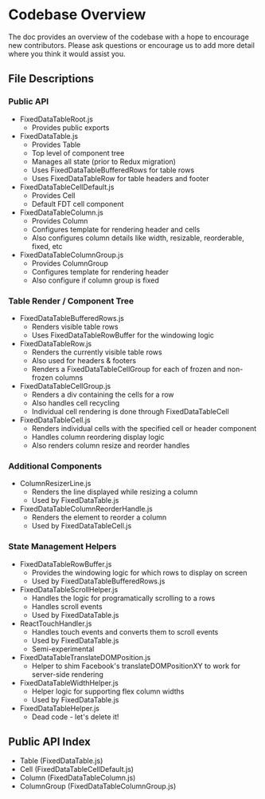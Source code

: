 Codebase Overview
==========================
The doc provides an overview of the codebase with a hope to encourage new contributors.
Please ask questions or encourage us to add more detail where you think it would assist you.

File Descriptions
---------------
### Public API
* FixedDataTableRoot.js
  * Provides public exports
* FixedDataTable.js
  * Provides Table
  * Top level of component tree
  * Manages all state (prior to Redux migration)
  * Uses FixedDataTableBufferedRows for table rows
  * Uses FixedDataTableRow for table headers and footer
* FixedDataTableCellDefault.js
  * Provides Cell
  * Default FDT cell component
* FixedDataTableColumn.js
  * Provides Column
  * Configures template for rendering header and cells
  * Also configures column details like width, resizable, reorderable, fixed, etc
* FixedDataTableColumnGroup.js
  * Provides ColumnGroup
  * Configures template for rendering header
  * Also configure if column group is fixed


### Table Render / Component Tree
* FixedDataTableBufferedRows.js
  * Renders visible table rows
  * Uses FixedDataTableRowBuffer for the windowing logic
* FixedDataTableRow.js
  * Renders the currently visible table rows
  * Also used for headers & footers
  * Renders a FixedDataTableCellGroup for each of frozen and non-frozen columns
* FixedDataTableCellGroup.js
  * Renders a div containing the cells for a row
  * Also handles cell recycling
  * Individual cell rendering is done through FixedDataTableCell
* FixedDataTableCell.js
  * Renders individual cells with the specified cell or header component
  * Handles column reordering display logic
  * Also renders column resize and reorder handles

### Additional Components
* ColumnResizerLine.js
  * Renders the line displayed while resizing a column
  * Used by FixedDataTable.js
* FixedDataTableColumnReorderHandle.js
  * Renders the element to reorder a column
  * Used by FixedDataTableCell.js

### State Management Helpers
* FixedDataTableRowBuffer.js
  * Provides the windowing logic for which rows to display on screen
  * Used by FixedDataTableBufferedRows.js
* FixedDataTableScrollHelper.js
  * Handles the logic for programatically scrolling to a rows
  * Handles scroll events
  * Used by FixedDataTable.js
* ReactTouchHandler.js
  * Handles touch events and converts them to scroll events
  * Used by FixedDataTable.js
  * Semi-experimental
* FixedDataTableTranslateDOMPosition.js
  * Helper to shim Facebook's translateDOMPositionXY to work for server-side rendering
* FixedDataTableWidthHelper.js
  * Helper logic for supporting flex column widths
  * Used by FixedDataTable.js
* FixedDataTableHelper.js
  * Dead code - let's delete it!

Public API Index
---------------
  * Table (FixedDataTable.js)
  * Cell (FixedDataTableCellDefault.js)
  * Column (FixedDataTableColumn.js)
  * ColumnGroup (FixedDataTableColumnGroup.js)
